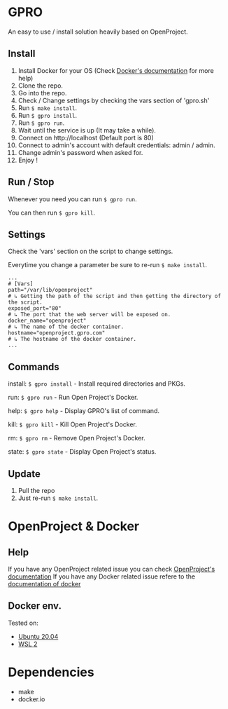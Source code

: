 # GPRO
An easy to use / install solution heavily based on OpenProject.

## Install
1. Install Docker for your OS (Check [Docker's documentation](https://docs.docker.com/) for more help)
2. Clone the repo.
3. Go into the repo.
4. Check / Change settings by checking the vars section of 'gpro.sh'
5. Run ```$ make install```.
6. Run ```$ gpro install```.
7. Run ```$ gpro run```.
8. Wait until the service is up (It may take a while).
9. Connect on http://localhost (Default port is 80)
10. Connect to admin's account with default credentials: admin / admin.
11. Change admin's password when asked for.
12. Enjoy !

## Run / Stop
Whenever you need you can run ```$ gpro run```.

You can then run ```$ gpro kill```.

## Settings
Check the 'vars' section on the script to change settings.

Everytime you change a parameter be sure to re-run ```$ make install```.
```
...
# [Vars]
path="/var/lib/openproject"
# ↳ Getting the path of the script and then getting the directory of the script.
exposed_port="80"
# ↳ The port that the web server will be exposed on.
docker_name="openproject"
# ↳ The name of the docker container.
hostname="openproject.gpro.com"
# ↳ The hostname of the docker container.
...
```

## Commands
install: ```$ gpro install``` - Install required directories and PKGs.

run: ```$ gpro run``` - Run Open Project's Docker.

help: ```$ gpro help``` - Display GPRO's list of command.

kill: ```$ gpro kill``` - Kill Open Project's Docker.

rm: ```$ gpro rm``` - Remove Open Project's Docker.

state: ```$ gpro state``` - Display Open Project's status.

## Update
1. Pull the repo
2. Just re-run ```$ make install```.

# OpenProject & Docker

## Help
If you have any OpenProject related issue you can check [OpenProject's documentation](https://www.openproject.org/docs/getting-started/openproject-introduction/)
If you have any Docker related issue refere to the [documentation of docker](https://docs.docker.com/)

## Docker env.
Tested on:
  - [Ubuntu 20.04](https://docs.docker.com/engine/install/ubuntu/)
  - [WSL 2](https://docs.docker.com/desktop/windows/wsl/)

# Dependencies
- make
- docker.io
